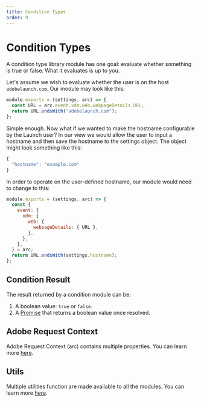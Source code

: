 ```yaml
---
title: Condition Types
order: 9
---
```


# Condition Types

A condition type library module has one goal: evaluate whether something is true or false. What it evaluates is up to you.

Let's assume we wish to evaluate whether the user is on the host `adobelaunch.com`. Our module may look like this:

```javascript
module.exports = (settings, arc) => {
  const URL = arc.event.xdm.web.webpageDetails.URL;
  return URL.endsWith("adobelaunch.com");
};
```

Simple enough. Now what if we wanted to make the hostname configurable by the Launch user? In our view we would allow the user to input a hostname and then save the hostname to the settings object. The object might look something like this:

```javascript
{
  "hostname": "example.com"
}
```

In order to operate on the user-defined hostname, our module would need to change to this:

```javascript
module.exports = (settings, arc) => {
  const {
    event: {
      xdm: {
        web: {
          webpageDetails: { URL },
        },
      },
    },
  } = arc;
  return URL.endsWith(settings.hostname);
};
```

## Condition Result

The result returned by a condition module can be:

1. A boolean value: `true` or `false`.
2. A [Promise](https://developer.mozilla.org/en-US/docs/Web/JavaScript/Reference/Global_Objects/Promise) that returns a boolean value once resolved.

## Adobe Request Context

Adobe Request Context (arc) contains multiple properties. You can learn more [here](../arc).

## Utils

Multiple utilities function are made available to all the modules. You can learn more [here](../utils).
